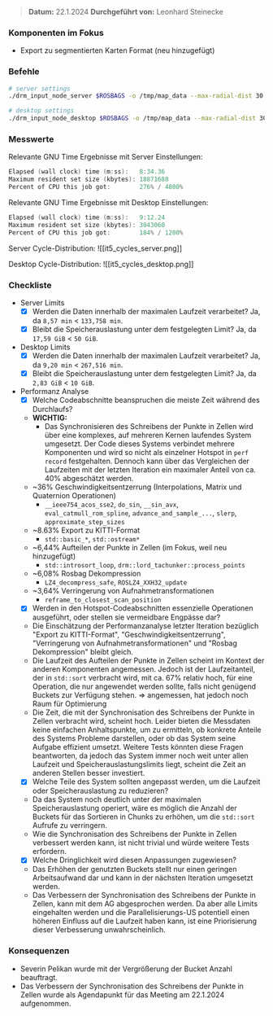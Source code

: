 
>  **Datum:** 22.1.2024
>  **Durchgeführt von:** Leonhard Steinecke

### Komponenten im Fokus
- Export zu segmentierten Karten Format (neu hinzugefügt)

### Befehle

```bash
# server settings
./drm_input_node_server $ROSBAGS -o /tmp/map_data --max-radial-dist 30 --max-peripheral-dist 20 --time-per-block 1h

# desktop settings
./drm_input_node_desktop $ROSBAGS -o /tmp/map_data --max-radial-dist 30 --max-peripheral-dist 20 --time-per-block 5min
```

### Messwerte

Relevante GNU Time Ergebnisse mit Server Einstellungen:
```go
Elapsed (wall clock) time (m:ss):   8:34.36
Maximum resident set size (kbytes): 18871688
Percent of CPU this job got:        276% / 4800%
```

Relevante GNU Time Ergebnisse mit Desktop Einstellungen:
```go
Elapsed (wall clock) time (m:ss):   9:12.24
Maximum resident set size (kbytes): 3043060
Percent of CPU this job got:        184% / 1200%
```

Server Cycle-Distribution:
![[it5_cycles_server.png]]

Desktop Cycle-Distribution:
![[it5_cycles_desktop.png]]

### Checkliste
- Server Limits
	- [x] Werden die Daten innerhalb der maximalen Laufzeit verarbeitet?
		Ja, da `8,57 min` < `133,758 min`.
	- [x] Bleibt die Speicherauslastung unter dem festgelegten Limit?
		Ja, da `17,59 GiB` < `50 GiB`.
- Desktop Limits
	- [x] Werden die Daten innerhalb der maximalen Laufzeit verarbeitet?
		Ja, da `9,20 min` < `267,516 min`.
	- [x] Bleibt die Speicherauslastung unter dem festgelegten Limit?
		Ja, da `2,83 GiB` < `10 GiB`.
- Performanz Analyse
	- [x] Welche Codeabschnitte beanspruchen die meiste Zeit während des Durchlaufs?
	- **WICHTIG:**
		- Das Synchronisieren des Schreibens der Punkte in Zellen wird über eine komplexes, auf mehreren Kernen laufendes System umgesetzt.
		  Der Code dieses Systems verbindet mehrere Komponenten und wird so nicht als einzelner Hotspot in `perf record` festgehalten.
		  Dennoch kann über das Vergleichen der Laufzeiten mit der letzten Iteration ein maximaler Anteil von ca. 40% abgeschätzt werden.
	- ~36% Geschwindigkeitsentzerrung (Interpolations, Matrix und Quaternion Operationen)
		- `__ieee754_acos_sse2`, `do_sin`, `__sin_avx`,  `eval_catmull_rom_spline`, `advance_and_sample_...`, `slerp`, `approximate_step_sizes`
	- ~8.63% Export zu KITTI-Format
		- `std::basic_*`, `std::ostream*`
	- ~6,44% Aufteilen der Punkte in Zellen (im Fokus, weil neu hinzugefügt)
		- `std::introsort_loop`, `drm::lord_tachunker::process_points`
	- ~6,08% Rosbag Dekompression
		-  `LZ4_decompress_safe`, `ROSLZ4_XXH32_update`
	- ~3,64% Verringerung von Aufnahmetransformationen
		-  `reframe_to_closest_scan_position`
	- [x] Werden in den Hotspot-Codeabschnitten essenzielle Operationen ausgeführt, oder stellen sie vermeidbare Engpässe dar?
	- Die Einschätzung der Performanzanalyse letzter Iteration bezüglich "Export zu KITTI-Format", "Geschwindigkeitsentzerrung", "Verringerung von Aufnahmetransformationen" und "Rosbag Dekompression" bleibt gleich.
	- Die Laufzeit des Aufteilen der Punkte in Zellen scheint im Kontext der anderen Komponenten angemessen. Jedoch ist der Laufzeitanteil, der in `std::sort` verbracht wird, mit ca. 67% relativ hoch, für eine Operation, die nur angewendet werden sollte, falls nicht genügend Buckets zur Verfügung stehen. => angemessen, hat jedoch noch Raum für Optimierung
	- Die Zeit, die mit der Synchronisation des Schreibens der Punkte in Zellen verbracht wird, scheint hoch.
	  Leider bieten die Messdaten keine einfachen Anhaltspunkte, um zu ermitteln, ob konkrete Anteile des Systems Probleme darstellen, oder ob das System seine Aufgabe effizient umsetzt.
	  Weitere Tests könnten diese Fragen beantworten, da jedoch das System immer noch weit unter allen Laufzeit und Speicherauslastungslimits liegt, scheint die Zeit an anderen Stellen besser investiert.
	- [x] Welche Teile des System sollten angepasst werden, um die Laufzeit oder Speicherauslastung zu reduzieren?
	- Da das System noch deutlich unter der maximalen Speicherauslastung operiert, wäre es möglich die Anzahl der Buckets für das Sortieren in Chunks zu erhöhen, um die `std::sort` Aufrufe zu verringern.
	- Wie die Synchronisation des Schreibens der Punkte in Zellen verbessert werden kann, ist nicht trivial und würde weitere Tests erfordern.
	- [x] Welche Dringlichkeit wird diesen Anpassungen zugewiesen?
	- Das Erhöhen der genutzten Buckets stellt nur einen geringen Arbeitsaufwand dar und kann in der nächsten Iteration umgesetzt werden.
	- Das Verbessern der Synchronisation des Schreibens der Punkte in Zellen, kann mit dem AG abgesprochen werden.
	  Da aber alle Limits eingehalten werden und die Parallelisierungs-US potentiell einen höheren Einfluss auf die Laufzeit haben kann, ist eine Priorisierung dieser Verbesserung unwahrscheinlich.

### Konsequenzen
- Severin Pelikan wurde mit der Vergrößerung der Bucket Anzahl beauftragt.
- Das Verbessern der Synchronisation des Schreibens der Punkte in Zellen wurde als Agendapunkt für das Meeting am 22.1.2024 aufgenommen.
